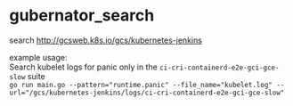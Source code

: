 # gubernator_search
search http://gcsweb.k8s.io/gcs/kubernetes-jenkins

example usage:  
Search kubelet logs for panic only in the `ci-cri-containerd-e2e-gci-gce-slow` suite  
`go run main.go --pattern="runtime.panic" --file_name="kubelet.log" --url="/gcs/kubernetes-jenkins/logs/ci-cri-containerd-e2e-gci-gce-slow"`
